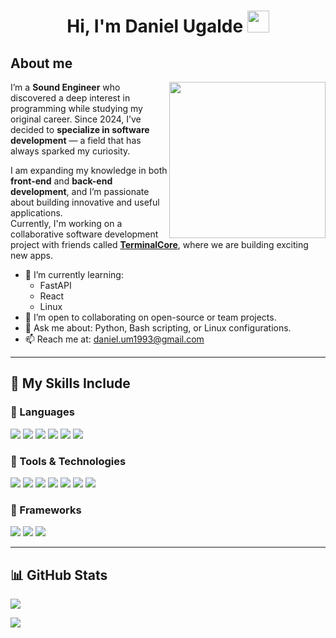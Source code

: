 <h1 align="center"><b>Hi, I'm Daniel Ugalde</b> <img src="https://media.giphy.com/media/hvRJCLFzcasrR4ia7z/giphy.gif" width="35"></h1>

## About me

<picture><img align="right" src="https://github.com/7oSkaaa/7oSkaaa/blob/main/Images/Right_Side.gif?raw=true" width="250px"></picture>

I’m a **Sound Engineer** who discovered a deep interest in programming while studying my original career. Since 2024, I’ve decided to **specialize in software development** — a field that has always sparked my curiosity.

I am expanding my knowledge in both **front-end** and **back-end development**, and I’m passionate about building innovative and useful applications.  
Currently, I'm working on a collaborative software development project with friends called [**TerminalCore**](https://github.com/TerminalCore-Labs), where we are building exciting new apps.

- 🌱 I’m currently learning:
  - FastAPI
  - React
  - Linux
- 👯 I’m open to collaborating on open-source or team projects.
- 💬 Ask me about: Python, Bash scripting, or Linux configurations.
- 📫 Reach me at: [daniel.um1993@gmail.com](mailto:daniel.um1993@gmail.com)

---

## 🚀 My Skills Include

### 🧠 Languages

<span>
  <img src="https://img.shields.io/badge/HTML5-E34F26?style=for-the-badge&logo=html5&logoColor=white">
  <img src="https://img.shields.io/badge/CSS3-1572B6?style=for-the-badge&logo=css3&logoColor=white">
  <img src="https://img.shields.io/badge/JavaScript-F7DF1E?style=for-the-badge&logo=javascript&logoColor=black">
  <img src="https://img.shields.io/badge/C++-00599C?style=for-the-badge&logo=c%2B%2B&logoColor=white">
  <img src="https://img.shields.io/badge/Python-3776AB?style=for-the-badge&logo=python&logoColor=white">
  <img src="https://img.shields.io/badge/Bash-4EAA25?style=for-the-badge&logo=gnubash&logoColor=white">
</span>

### 🧰 Tools & Technologies

<span>
  <img src="https://img.shields.io/badge/Git-F05032?style=for-the-badge&logo=git&logoColor=white">
  <img src="https://img.shields.io/badge/Jira-0052CC?style=for-the-badge&logo=jira&logoColor=white">
  <img src="https://img.shields.io/badge/Linux-FCC624?style=for-the-badge&logo=linux&logoColor=black">
  <img src="https://img.shields.io/badge/Debian-A81D33?style=for-the-badge&logo=debian&logoColor=white">
  <img src="https://img.shields.io/badge/PostgreSQL-316192?style=for-the-badge&logo=postgresql&logoColor=white">
  <img src="https://img.shields.io/badge/Matlab-0076A8?style=for-the-badge&logo=mathworks&logoColor=white">
  <img src="https://img.shields.io/badge/ProTools-000000?style=for-the-badge&logo=avid&logoColor=purple">
</span>

### 🧩 Frameworks

<span>
  <img src="https://img.shields.io/badge/Django-092E20?style=for-the-badge&logo=django&logoColor=white">
  <img src="https://img.shields.io/badge/Bootstrap-7952B3?style=for-the-badge&logo=bootstrap&logoColor=white">
  <img src="https://img.shields.io/badge/FastAPI-005571?style=for-the-badge&logo=fastapi&logoColor=white">
</span>

---

## 📊 GitHub Stats

[![](https://github-readme-stats.vercel.app/api?username=Daniel-um8&show_icons=true&theme=tokyonight&hide_border=true)](https://github.com/Daniel-um8)

[![](https://github-readme-streak-stats.herokuapp.com?user=Daniel-um8&theme=material-palenight)](https://github.com/Daniel-um8)

